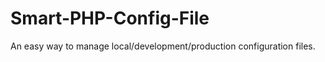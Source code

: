 Smart-PHP-Config-File
=====================

An easy way to manage local/development/production configuration files.
